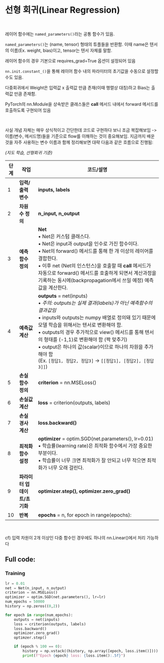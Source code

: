 # 선형 회귀(Linear Regression)

<br>

레이어 함수에는 `named_parameters()`라는 공통 함수가 있음.

`named_parameters()`는 (name, tensor) 형태의 튜플들을 반환함. 이때 name은 텐서의 이름(Ex. weight, bias)이고, tensor는 텐서 자체를 말함.

레이어 함수의 경우 기본으로 requires_grad=True 옵션이 설정되어 있음

`nn.init.constant_()`을 통해 레이어 함수 내의 파라미터의 초기값을 수동으로 설정할 수도 있음.

다중회귀에서 Weight은 입력값 x 출력값 만큼 존재(이때 행렬상 대칭)하고 Bias는 출력값 만큼 존재함.

  
PyTorch의 nn.Module을 상속받은 클래스들은 __call__ 메서드 내에서 forward 메서드를 호출하도록 구현되어 있음


<br>

사실 개념 자체는 매우 상식적이고 간단한데 코드로 구현하다 보니 조금 복잡해보임 -> 이름(변수, 메서드명)들을 기준으로 flow를 이해하는 것이 중요해보임.
지금까지 배운 것을 자주 사용하는 변수 이름과 함께 정리해보면 대략 다음과 같은 흐름으로 진행됨:

*(지도 학습, 선형회귀 기준)*

| 단계 | 작업 | 코드/설명 |
|-----|------|-----------|
| 1 | **입력/출력 변수** | **inputs, labels** |
| 2 | **차원 수 정의** | **n_input, n_output** |
| 3 | **예측 함수 정의** | **Net**<br>• Net은 커스텀 클래스다.<br>• Net은 input과 output을 인수로 가진 함수이다.<br>• Net의 forward() 메서드를 통해 한 개 이상의 레이어를 결합한다.<br>• 이후 net (Net의 인스턴스)을 호출할 때 __call__ 메서드가 자동으로 forward() 메서드를 호출하게 되면서 계산과정을 기록하는 동시에(backpropagation에서 쓰일 예정) 예측값을 계산한다. |
| 4 | **예측값 계산** | **outputs** = net(inputs)<br>• *주의: outputs는 실제 결과(labels)가 아닌 예측함수의 결과값임*<br>• inputs와 outputs는 numpy 배열로 정의돼 있기 때문에 모델 학습을 위해서는 텐서로 변환해야 함.<br>• outputs의 경우 추가적으로 view() 메서드를 통해 텐서의 형태를 (-1,1)로 변환해야 함 (짝 맞추기)<br>• output은 하나의 값(scalar)이므로 하나의 차원을 추가해야 함<br>(Ex. `[정답1, 정답2, 정답3]` -> `[[정답1], [정답2], [정답3]]`) |
| 5 | **손실 함수 정의** | **criterion** = nn.MSELoss() |
| 6 | **손실값 계산** | **loss** = criterion(outputs, labels) |
| 7 | **손실 경사 계산** | **loss.backward()** |
| 8 | **최적화 함수 설정** | **optimizer** = optim.SGD(net.parameters(), lr=0.01)<br>• 학습률(learning rate)은 최적화 함수에서 가장 중요한 부분이다.<br>• 학습률이 너무 크면 최적화가 잘 안되고 너무 작으면 최적화가 너무 오래 걸린다. |
| 9 | **파라미터 업데이트/초기화** | **optimizer.step(), optimizer.zero_grad()** |
| 10 | **반복** | **epochs** = n, for epoch in range(epochs): |


<br>


cf) 입력 차원이 2개 이상인 다중 함수인 경우에도 하나의 nn.Linear()에서 처리 가능하다


## Full code:

### Training

```python
lr = 0.01
net = Net(n_input, n_output)
criterion = nn.MSELoss()
optimizer = optim.SGD(net.parameters(), lr=lr)
num_epochs = 50000
history = np.zeros((0,2))

for epoch in range(num_epochs):
    outputs = net(inputs)
    loss = criterion(outputs, labels)
    loss.backward()
    optimizer.zero_grad()
    optimzer.step()

    if (epoch % 100 == 0):
        history = np.vstack((history, np.array([epoch, loss.item()])))
        print(f"Epoch {epoch} loss: {loss.item():.5f}")
```
